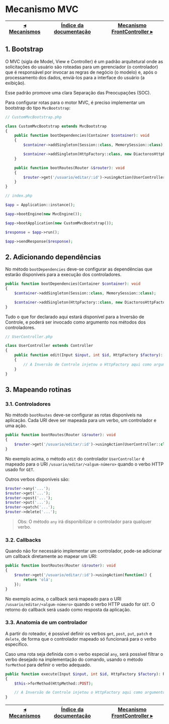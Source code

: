 # Mecanismo MVC

[◂ Mecanismos](04-motores.md) | [Índice da documentação](indice.md) | [Mecanismo FrontController ▸](06-motor-fc.md)
-- | -- | --

## 1. Bootstrap

O MVC (sigla de Model, View e Controller) é um padrão arquitetural onde as 
solicitações do usuário são roteadas para um gerenciador (o controlador) que é 
responsável por invocar as regras de negócio (o modelo) e, após o processamento 
dos dados, enviá-los para a interface do usuário (a exibição).

Esse padrão promove uma clara Separação das Preocupações (SOC).

Para configurar rotas para o motor MVC, é preciso implementar um bootstrap
do tipo `MvcBootstrap`:

```php
// CustomMvcBootstrap.php

class CustomMvcBootstrap extends MvcBootstrap
{
    public function bootDependencies(Container $container): void
    {
        $container->addSingleton(Session::class, MemorySession::class);

        $container->addSingleton(HttpFactory::class, new DiactorosHttpFactory());
    }

    public function bootRoutes(Router &$router): void
    {
        $router->get('/usuario/editar/:id')->usingAction(UserController::class, 'edit');
    }
}
```

```php
// index.php

$app = Application::instance();

$app->bootEngine(new MvcEngine());

$app->bootApplication(new CustomMvcBootstrap());

$response = $app->run();

$app->sendResponse($response);
```

## 2. Adicionando dependências

No método `bootDependencies` deve-se configurar as dependências que estarão disponíveis para 
a execução dos controladores. 

```php
public function bootDependencies(Container $container): void
{
    $container->addSingleton(Session::class, MemorySession::class);

    $container->addSingleton(HttpFactory::class, new DiactorosHttpFactory());
}
```

Tudo o que for declarado aqui estará disponível para a Inversão de Controle, e 
poderá ser invocado como argumento nos métodos dos controladores.

```php
// UserController.php

class UserController extends Controller
{
    public function edit(Input $input, int $id, HttpFactory $factory): ResponseInterface
    {
        // A Inversão de Controle injetou o HttpFactory aqui como argumento
    }
}
```

## 3. Mapeando rotinas

### 3.1. Controladores

No método `bootRoutes` deve-se configurar as rotas disponíveis na aplicação. 
Cada URI deve ser mapeada para um verbo, um controlador e uma ação.

```php
public function bootRoutes(Router &$router): void
{
    $router->get('/usuario/editar/:id')->usingAction(UserController::class, 'edit');
}
```

No exemplo acima, o método `edit` do controlador `UserController` é mapeado para
o URI `/usuario/editar/<algum-número>` quando o verbo HTTP usado for `GET`.

Outros verbos disponíveis são:

```php
$router->any('...');
$router->get('...');
$router->post('...');
$router->put('...');
$router->patch('...');
$router->delete('...');
```

> Obs: O método `any` irá disponibilizar o controlador para qualquer verbo.

### 3.2. Callbacks

Quando não for necessário implementar um controlador, pode-se adicionar um 
callback diretamente ao mapear um URI:

```php
public function bootRoutes(Router &$router): void
{
    $router->get('/usuario/editar/:id')->usingAction(function() {
        return 'olá';
    });
}
```

No exemplo acima, o callback será mapeado para o URI `/usuario/editar/<algum-número>` 
quando o verbo HTTP usado for `GET`. O retorno do callback será usado como 
resposta da aplicação.

### 3.3. Anatomia de um controlador

A partir do roteador, é possível definir os verbos `get`, `post`, `put`, `patch`
e `delete`, de forma que o controlador mapeado só funcionará para o verbo específico.

Caso uma rota seja definida com o verbo especial `any`, será possível filtrar
o verbo desejado na implementação do comando, usando o método `forMethod` para 
definir o verbo adequado.

```php
public function execute(Input $input, int $id, HttpFactory $factory): ResponseInterface
{
    $this->forMethod(HttpMethod::POST);

    // A Inversão de Controle injetou o HttpFactory aqui como argumento
}
```

[◂ Mecanismos](04-motores.md) | [Índice da documentação](indice.md) | [Mecanismo FrontController ▸](06-motor-fc.md)
-- | -- | --
